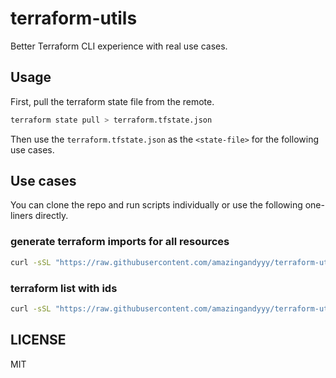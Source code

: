 # terraform-utils

Better Terraform CLI experience with real use cases.

## Usage

First, pull the terraform state file from the remote.

```bash
terraform state pull > terraform.tfstate.json
```

Then use the `terraform.tfstate.json` as the `<state-file>` for the following use cases.

## Use cases

You can clone the repo and run scripts individually or use the following one-liners directly.

### generate terraform imports for all resources

```bash
curl -sSL "https://raw.githubusercontent.com/amazingandyyy/terraform-utils/main/terraform-imports-generate.sh" | bash -s -- <state-file> <output-file>
```

### terraform list with ids

```bash
curl -sSL "https://raw.githubusercontent.com/amazingandyyy/terraform-utils/main/terraform-state-list-ids.sh" | bash -s -- <state-file>
```

## LICENSE

MIT

